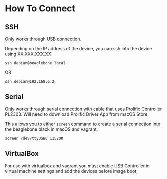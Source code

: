 # How To Connect

## SSH

Only works through USB connection.

Depending on the IP address of the device, you can ssh into the device using XX.XXX.XXX.XX

`ssh debian@beaglebone.local`

OR

`ssh debian@192.168.6.2`

## Serial

Only works through serial connection with cable that uses Prolific Controller PL2303. Will need to download Prolific Driver App from macOS Store.

This allows you to either `screen` command to create a serial connection into the beaglebone black in macOS and vagrant.

`screen /dev/ttyUSB0 115200`

## VirtualBox

For use with virtualbox and vagrant you must enable USB Controller in virtual machine settings and add the devices before image boot.
